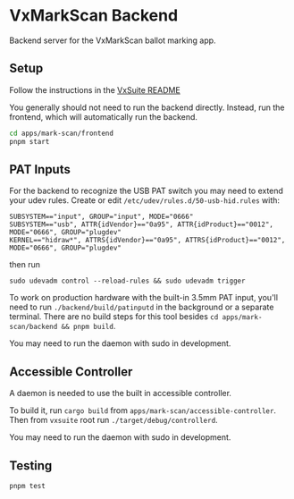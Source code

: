# VxMarkScan Backend

Backend server for the VxMarkScan ballot marking app.

## Setup

Follow the instructions in the [VxSuite README](../../../README.md)

You generally should not need to run the backend directly. Instead, run the
frontend, which will automatically run the backend.

```sh
cd apps/mark-scan/frontend
pnpm start
```

## PAT Inputs

For the backend to recognize the USB PAT switch you may need to extend your udev
rules. Create or edit `/etc/udev/rules.d/50-usb-hid.rules` with:

```
SUBSYSTEM=="input", GROUP="input", MODE="0666"
SUBSYSTEM=="usb", ATTR{idVendor}=="0a95", ATTR{idProduct}=="0012", MODE="0666", GROUP="plugdev"
KERNEL=="hidraw*", ATTRS{idVendor}=="0a95", ATTRS{idProduct}=="0012", MODE="0666", GROUP="plugdev"
```

then run

```
sudo udevadm control --reload-rules && sudo udevadm trigger
```

To work on production hardware with the built-in 3.5mm PAT input, you'll need to
run `./backend/build/patinputd` in the background or a separate terminal. There
are no build steps for this tool besides
`cd apps/mark-scan/backend && pnpm build`.

You may need to run the daemon with sudo in development.

## Accessible Controller

A daemon is needed to use the built in accessible controller.

To build it, run `cargo build` from `apps/mark-scan/accessible-controller`. Then
from `vxsuite` root run `./target/debug/controllerd`.

You may need to run the daemon with sudo in development.

## Testing

```sh
pnpm test
```

